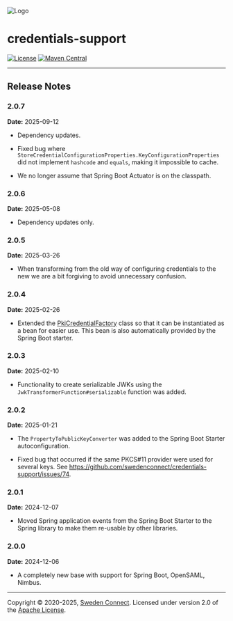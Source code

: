 ![Logo](https://docs.swedenconnect.se/technical-framework/img/sweden-connect.png)

# credentials-support

[![License](https://img.shields.io/badge/License-Apache%202.0-blue.svg)](https://opensource.org/licenses/Apache-2.0) [![Maven Central](https://maven-badges.herokuapp.com/maven-central/se.swedenconnect.security/credentials-support/badge.svg)](https://maven-badges.herokuapp.com/maven-central/se.swedenconnect.security/credentials-support)

---

## Release Notes

### 2.0.7

**Date:** 2025-09-12

- Dependency updates.

- Fixed bug where `StoreCredentialConfigurationProperties.KeyConfigurationProperties` did not implement `hashcode`
  and `equals`, making it impossible to cache.

- We no longer assume that Spring Boot Actuator is on the classpath.

### 2.0.6

**Date:** 2025-05-08

- Dependency updates only.

### 2.0.5

**Date:** 2025-03-26

- When transforming from the old way of configuring credentials to the new we are a bit forgiving to avoid unnecessary
  confusion.

### 2.0.4

**Date:** 2025-02-26

- Extended
  the [PkiCredentialFactory](https://github.com/swedenconnect/credentials-support/blob/main/credentials-support/src/main/java/se/swedenconnect/security/credential/factory/PkiCredentialFactory.java)
  class so that it can be instantiated as a bean for easier use. This bean is also automatically provided by the Spring
  Boot starter.

### 2.0.3

**Date:** 2025-02-10

- Functionality to create serializable JWKs using the `JwkTransformerFunction#serializable` function was added.

### 2.0.2

**Date:** 2025-01-21

- The `PropertyToPublicKeyConverter` was added to the Spring Boot Starter autoconfiguration.

- Fixed bug that occurred if the same PKCS#11 provider were used for several keys.
  See https://github.com/swedenconnect/credentials-support/issues/74.

### 2.0.1

**Date:** 2024-12-07

- Moved Spring application events from the Spring Boot Starter to the Spring library to make them re-usable by other
  libraries.

### 2.0.0

**Date:** 2024-12-06

- A completely new base with support for Spring Boot, OpenSAML, Nimbus.

---

Copyright &copy; 2020-2025, [Sweden Connect](https://swedenconnect.se). Licensed under version 2.0 of
the [Apache License](http://www.apache.org/licenses/LICENSE-2.0).
